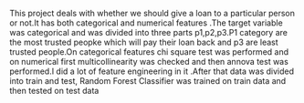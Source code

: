 This project deals with whether we should give a loan to a particular person or not.It has both categorical and numerical features .The target variable was categorical and was divided into three parts p1,p2,p3.P1 category are the most trusted peopke which will pay their loan back and p3 are least trusted  people.On categorical features chi square test was performed and on numerical first multicollinearity was checked and then annova test was performed.I did a lot of feature engineering in it .After that data was divided into train and test, Random Forest Classifier was  trained on train data and then tested on test data
